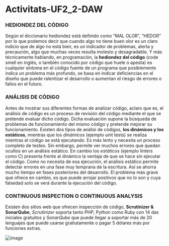 # Activitats-UF2_2-DAW

### HEDIONDEZ DEL CÓDIGO

Según el diccionario hediondez está definido como “MAL OLOR”, “HEDOR” por lo que podemos decir que cuando algo no tiene buen olor es un claro indicio que de algo no está bien, es un indicador de problemas, alerta y precaución, algo que muchas veces resulta molesto y desagradable. Y más técnicamente hablando, en programación, la **hediondez del código** (code smell en inglés, o también conocido por código que huele o apesta) es cualquier síntoma en el código fuente de un programa que posiblemente indica un problema más profundo, se basa en indicar deficiencias en el diseño que puede ralentizar el desarrollo o aumentan el riesgo de errores o fallos en el futuro.

### ANÁLISIS DE CÓDIGO
Antes de mostrar sus diferentes formas de analizar código, aclaro que es, el análisis de código es un proceso de revisión del código mediante el que se pretende evaluar dicho código. Dicha evaluación supone la búsqueda de problemas de funcionamiento del mismo código y pretende mejorar su funcionamiento.
Existen dos tipos de análisi de códigos, **los dinámicos y los estáticos**, mientras que los _dinámicos_ (ejemplo unit tests) se realiza mientras el código se está ejecutando. Es más lento y necesita un proceso completo de testeo. Sin embargo, permite ver muchos errores que quedan ocultos en un análisis estático. En cambio los _estáticos_ (ejemplo linters como C) presenta frente al dinámico la ventaja de que se hace sin ejecutar el código. Como no necesita de esa ejecución, el análisis estático permite detectar errores en una fase muy temprana de la escritura. Así se ahorra mucho tiempo en fases posteriores del desarrollo. El problema más grave que ofrece en cambio, es que puede arrojar positivos que no lo son y cuya falsedad solo se verá durante la ejecución del código.

### CONTINUOUS INSPECTION O CONTINUOUS ANALYSIS
Existen dos sitios web que ofrecen inspección de código, **Scrutinizer & SonarQube**, _Scrutinizer_ soporta tanto PHP, Python como Ruby con 14 das iniciales gratuitos y _SonarQube_ que puede llegar a soportar más de 20 lenguajes que puede usarse gratiutamente o pagar 5 dólares más por funciones extras.

![image](https://user-images.githubusercontent.com/74070906/110681939-a7066580-81da-11eb-8258-aa71031228b4.png)
